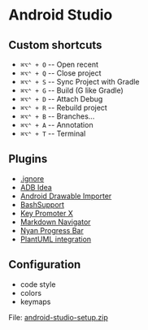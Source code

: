 # Android Studio

## Custom shortcuts
- `⌘⌥⌃ + O` -- Open recent
- `⌘⌥⌃ + Q` -- Close project
- `⌘⌥⌃ + S` -- Sync Project with Gradle
- `⌘⌥⌃ + G` -- Build (G like Gradle)
- `⌘⌥⌃ + D` -- Attach Debug
- `⌘⌥⌃ + R` -- Rebuild project
- `⌘⌥⌃ + B` -- Branches...
- `⌘⌥⌃ + A` -- Annotation
- `⌘⌥⌃ + T` -- Terminal


## Plugins
- [.​ignore](https://plugins.jetbrains.com/plugin/7495--ignore/)
- [ADB Idea](https://plugins.jetbrains.com/plugin/7380-adb-idea/)
- [Android Drawable Importer](https://plugins.jetbrains.com/plugin/7658-android-drawable-importer/)
- [BashSupport](https://plugins.jetbrains.com/plugin/4230-bashsupport/)
- [Key Promoter X](https://plugins.jetbrains.com/plugin/9792-key-promoter-x/)
- [Markdown Navigator](https://plugins.jetbrains.com/plugin/7896-markdown-navigator/)
- [Nyan Progress Bar](https://plugins.jetbrains.com/plugin/8575-nyan-progress-bar/)
- [PlantUML integration](https://plugins.jetbrains.com/plugin/7017-plantuml-integration/)


## Configuration
- code style
- colors
- keymaps

File: [android-studio-setup.zip](./android-studio-setup.zip)
